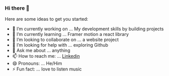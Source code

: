 ### Hi there 👋

Here are some ideas to get you started:

- 🔭 I’m currently working on ... My development skills by building projects
- 🌱 I’m currently learning ... Framer motion a react library
- 👯 I’m looking to collaborate on ... a website project
- 🤔 I’m looking for help with ... exploring Github
- 💬 Ask me about ... anything
- 📫 How to reach me: ... [Linkedin](https://www.linkedin.com/in/gaurav-joshi-233135225/)
- 😄 Pronouns: ... He/Him
- ⚡ Fun fact: ... love to listen music 
